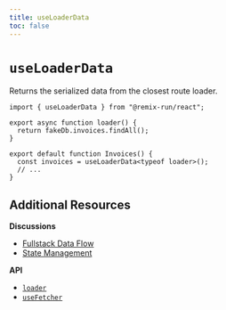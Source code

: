 ```yaml
---
title: useLoaderData
toc: false
---
```


# `useLoaderData`

Returns the serialized data from the closest route loader.

```tsx lines=[1,8]
import { useLoaderData } from "@remix-run/react";

export async function loader() {
  return fakeDb.invoices.findAll();
}

export default function Invoices() {
  const invoices = useLoaderData<typeof loader>();
  // ...
}
```

## Additional Resources

**Discussions**

- [Fullstack Data Flow][fullstack-data-flow]
- [State Management][state-management]

**API**

- [`loader`][loader]
- [`useFetcher`][use-fetcher]

[fullstack-data-flow]: ../discussion/data-flow
[state-management]: ../discussion/state-management
[loader]: ../route/loader
[use-fetcher]: ./use-fetcher

